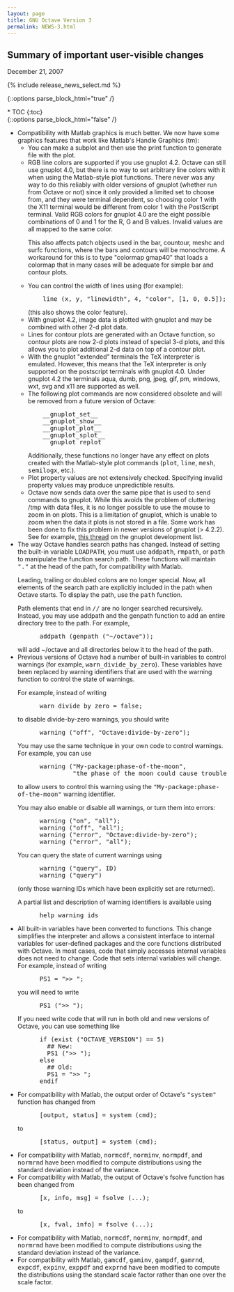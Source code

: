 ```yaml
---
layout: page
title: GNU Octave Version 3
permalink: NEWS-3.html
---
```


## Summary of important user-visible changes

December 21, 2007

{% include release_news_select.md %}

{::options parse_block_html="true" /}
<div class="panel callout">
* TOC
{:toc}
</div>
{::options parse_block_html="false" /}


<ul>
<li>Compatibility with Matlab graphics is much better.  We now
    have some graphics features that work like Matlab's Handle
    Graphics (tm):
<ul>
<li>  You can make a subplot and then use the print function to
      generate file with the plot.</li>

<li>  RGB line colors are supported if you use gnuplot 4.2.  Octave
      can still use gnuplot 4.0, but there is no way to set arbitrary
      line colors with it when using the Matlab-style plot functions.
      There never was any way to do this reliably with older versions
      of gnuplot (whether run from Octave or not) since it only
      provided a limited set to choose from, and they were terminal
      dependent, so choosing color 1 with the X11 terminal would be
      different from color 1 with the PostScript terminal.  Valid RGB
      colors for gnuplot 4.0 are the eight possible combinations of 0
      and 1 for the R, G and B values. Invalid values are all mapped
      to the same color.
<p>
      This also affects patch objects used in the bar, countour, meshc
      and surfc functions, where the bars and contours will be
      monochrome. A workaround for this is to type "colormap gmap40"
      that loads a colormap that in many cases will be adequate for
      simple bar and contour plots.</li>

<li>  You can control the width of lines using (for example):
<pre>
	line (x, y, "linewidth", 4, "color", [1, 0, 0.5]);
</pre>
      (this also shows the color feature).</li>

<li>  With gnuplot 4.2, image data is plotted with gnuplot and may be
      combined with other 2-d plot data.</li>

<li>  Lines for contour plots are generated with an Octave function, so
      contour plots are now 2-d plots instead of special 3-d plots, and
      this allows you to plot additional 2-d data on top of a contour
      plot.</li>

<li>  With the gnuplot "extended" terminals the TeX interpreter is
      emulated. However, this means that the TeX interpreter is only
      supported on the postscript terminals with gnuplot 4.0. Under
      gnuplot 4.2 the terminals aqua, dumb, png, jpeg, gif, pm, windows,
      wxt, svg and x11 are supported as well.</li>

<li>  The following plot commands are now considered obsolete and will
      be removed from a future version of Octave:
<pre>
	__gnuplot_set__
	__gnuplot_show__
	__gnuplot_plot__
	__gnuplot_splot__
	__gnuplot_replot__
</pre>
      Additionally, these functions no longer have any effect on plots
      created with the Matlab-style plot commands
      (<tt>plot</tt>, <tt>line</tt>, <tt>mesh</tt>, <tt>semilogx</tt>,
      etc.).

<li>  Plot property values are not extensively checked.  Specifying
      invalid property values may produce unpredictible results.</li>

<li>  Octave now sends data over the same pipe that is used to send
      commands to gnuplot.  While this avoids the problem of
      cluttering /tmp with data files, it is no longer possible to use
      the mouse to zoom in on plots.  This is a limitation of gnuplot,
      which is unable to zoom when the data it plots is not stored in
      a file.  Some work has been done to fix this problem in newer
      versions of gnuplot (> 4.2.2).  See for example,
      <a href="http://www.nabble.com/zooming-of-inline-data-tf4357017.html#a12416496">this thread</a> on the gnuplot development list.
</ul></li>


<li>The way Octave handles search paths has changed.  Instead of
    setting the built-in variable <tt>LOADPATH</tt>, you must
    use <tt>addpath</tt>, <tt>rmpath</tt>, or <tt>path</tt> to
    manipulate the function search path.  These functions will
    maintain <tt>"."</tt> at the head of the path, for compatibility
    with Matlab.
<p>
    Leading, trailing or doubled colons are no longer special.
    Now, all elements of the search path are explicitly included in
    the path when Octave starts.  To display the path, use
    the <tt>path</tt> function.
<p>
    Path elements that end in <tt>//</tt> are no longer searched recursively.
    Instead, you may use addpath and the genpath function to add an
    entire directory tree to the path.  For example,
<pre>
      addpath (genpath ("~/octave"));
</pre>
    will add ~/octave and all directories below it to the head of the
    path.</li>


<li>Previous versions of Octave had a number of built-in variables to
    control warnings (for example, <tt>warn_divide_by_zero</tt>).  These
    variables have been replaced by warning identifiers that are used
    with the warning function to control the state of warnings.
<p>
    For example, instead of writing
<pre>
      warn_divide_by_zero = false;
</pre>
    to disable divide-by-zero warnings, you should write
<pre>
      warning ("off", "Octave:divide-by-zero");
</pre>
    You may use the same technique in your own code to control
    warnings.  For example, you can use
<pre>
      warning ("My-package:phase-of-the-moon",
               "the phase of the moon could cause trouble today");
</pre>
    to allow users to control this warning using the
    <tt>"My-package:phase-of-the-moon"</tt> warning identifier.
<p>
    You may also enable or disable all warnings, or turn them into
    errors:
<pre>
      warning ("on", "all");
      warning ("off", "all");
      warning ("error", "Octave:divide-by-zero");
      warning ("error", "all");
</pre>
    You can query the state of current warnings using
<pre>
      warning ("query", ID)
      warning ("query")
</pre>
    (only those warning IDs which have been explicitly set are
    returned).
<p>
    A partial list and description of warning identifiers is available
    using
<pre>
      help warning_ids
</pre></li>


<li>All built-in variables have been converted to functions.  This
    change simplifies the interpreter and allows a consistent
    interface to internal variables for user-defined packages and the
    core functions distributed with Octave.  In most cases, code that
    simply accesses internal variables does not need to change.  Code
    that sets internal variables will change.  For example, instead of
    writing
<pre>
      PS1 = ">> ";
</pre>
    you will need to write
<pre>
      PS1 (">> ");
</pre>
    If you need write code that will run in both old and new versions
    of Octave, you can use something like
<pre>
      if (exist ("OCTAVE_VERSION") == 5)
        ## New:
        PS1 (">> ");
      else
        ## Old:
        PS1 = ">> ";
      endif
</pre></li>


<li>For compatibility with Matlab, the output order of Octave's
    <tt>"system"</tt> function has changed from
<pre>
      [output, status] = system (cmd);
</pre>
    to
<pre>
      [status, output] = system (cmd);
</pre></li>


<li>For compatibility with Matlab, <tt>normcdf</tt>, <tt>norminv</tt>,
    <tt>normpdf</tt>, and <tt>normrnd</tt> have been modified to
    compute distributions using the standard deviation instead of the
    variance.</li>


<li>For compatibility with Matlab, the output of Octave's fsolve
    function has been changed from
<pre>
      [x, info, msg] = fsolve (...);
</pre>
    to
<pre>
      [x, fval, info] = fsolve (...);
</pre></li>


<li>For compatibility with Matlab, <tt>normcdf</tt>, <tt>norminv</tt>,
    <tt>normpdf</tt>, and <tt>normrnd</tt> have been modified to
    compute distributions using the standard deviation instead of the
    variance.</li>


<li>For compatibility with
    Matlab, <tt>gamcdf</tt>, <tt>gaminv</tt>, <tt>gampdf</tt>,
    <tt>gamrnd</tt>, <tt>expcdf</tt>, <tt>expinv</tt>, <tt>exppdf</tt>
    and <tt>exprnd</tt> have been modified to compute the
    distributions using the standard scale factor rather than one over
    the scale factor.
</ul>
